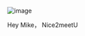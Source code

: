 ![image](https://github.com/user-attachments/assets/d6f78864-b7e9-4b43-9940-3ba25234a986)

Hey Mike， Nice2meetU

<!-- ##{"timestamp":1238050054}## -->